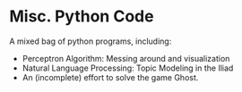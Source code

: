 # Misc. Python Code
A mixed bag of python programs, including:

- Perceptron Algorithm:  Messing around and visualization
- Natural Language Processing:  Topic Modeling in the Iliad
- An (incomplete) effort to solve the game Ghost.  
